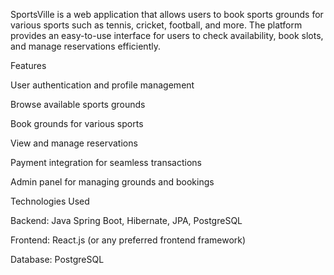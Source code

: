SportsVille is a web application that allows users to book sports grounds for various sports such as tennis, cricket, football, and more. The platform provides an easy-to-use interface for users to check availability, book slots, and manage reservations efficiently.

Features

User authentication and profile management

Browse available sports grounds

Book grounds for various sports

View and manage reservations

Payment integration for seamless transactions

Admin panel for managing grounds and bookings

Technologies Used

Backend: Java Spring Boot, Hibernate, JPA, PostgreSQL

Frontend: React.js (or any preferred frontend framework)

Database: PostgreSQL
